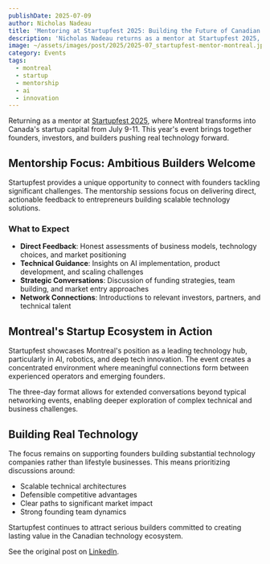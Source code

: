 ```yaml
---
publishDate: 2025-07-09
author: Nicholas Nadeau
title: 'Mentoring at Startupfest 2025: Building the Future of Canadian Startups'
description: 'Nicholas Nadeau returns as a mentor at Startupfest 2025, offering direct feedback and guidance to ambitious founders building the next generation of tech companies in Montreal.'
image: ~/assets/images/post/2025/2025-07_startupfest-mentor-montreal.jpg
category: Events
tags:
  - montreal
  - startup
  - mentorship
  - ai
  - innovation
---
```


Returning as a mentor at [Startupfest 2025](https://www.startupfest.com/speakers-and-mentors), where Montreal transforms into Canada's startup capital from July 9-11. This year's event brings together founders, investors, and builders pushing real technology forward.

## Mentorship Focus: Ambitious Builders Welcome

Startupfest provides a unique opportunity to connect with founders tackling significant challenges. The mentorship sessions focus on delivering direct, actionable feedback to entrepreneurs building scalable technology solutions.

### What to Expect

- **Direct Feedback**: Honest assessments of business models, technology choices, and market positioning
- **Technical Guidance**: Insights on AI implementation, product development, and scaling challenges
- **Strategic Conversations**: Discussion of funding strategies, team building, and market entry approaches
- **Network Connections**: Introductions to relevant investors, partners, and technical talent

## Montreal's Startup Ecosystem in Action

Startupfest showcases Montreal's position as a leading technology hub, particularly in AI, robotics, and deep tech innovation. The event creates a concentrated environment where meaningful connections form between experienced operators and emerging founders.

The three-day format allows for extended conversations beyond typical networking events, enabling deeper exploration of complex technical and business challenges.

## Building Real Technology

The focus remains on supporting founders building substantial technology companies rather than lifestyle businesses. This means prioritizing discussions around:

- Scalable technical architectures
- Defensible competitive advantages
- Clear paths to significant market impact
- Strong founding team dynamics

Startupfest continues to attract serious builders committed to creating lasting value in the Canadian technology ecosystem.

See the original post on [LinkedIn](https://www.linkedin.com/posts/engnadeau_speakers-mentors-activity-7333854161437917185-Ainh?utm_source=share&utm_medium=member_desktop).
